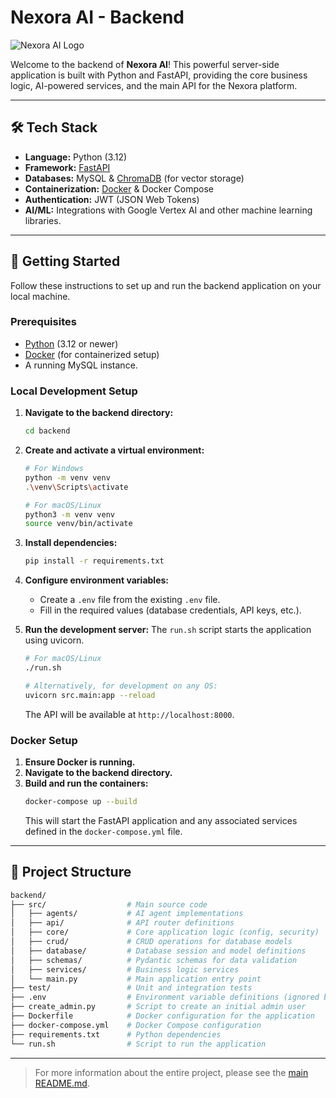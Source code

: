 # Nexora AI - Backend

<picture>
  <source media="(prefers-color-scheme: dark)" srcset="https://github.com/M4RKUS28/Nexora/blob/main/frontend/public/logo_white.png?raw=true">
  <source media="(prefers-color-scheme: light)" srcset="https://github.com/M4RKUS28/Nexora/blob/main/doc/logo_black.png?raw=true">
  <img alt="Nexora AI Logo" src="https://github.com/M4RKUS28/Nexora/blob/main/frontend/public/logo_white.png?raw=true">
</picture>

Welcome to the backend of **Nexora AI**! This powerful server-side application is built with Python and FastAPI, providing the core business logic, AI-powered services, and the main API for the Nexora platform.

---

## 🛠️ Tech Stack

- **Language:** Python (3.12)
- **Framework:** [FastAPI](https://fastapi.tiangolo.com/)
- **Databases:** MySQL & [ChromaDB](https://www.trychroma.com/) (for vector storage)
- **Containerization:** [Docker](https://www.docker.com/) & Docker Compose
- **Authentication:** JWT (JSON Web Tokens)
- **AI/ML:** Integrations with Google Vertex AI and other machine learning libraries.

---

## 🚀 Getting Started

Follow these instructions to set up and run the backend application on your local machine.

### Prerequisites

- [Python](https://www.python.org/) (3.12 or newer)
- [Docker](https://www.docker.com/products/docker-desktop/) (for containerized setup)
- A running MySQL instance.

### Local Development Setup

1.  **Navigate to the backend directory:**
    ```bash
    cd backend
    ```

2.  **Create and activate a virtual environment:**
    ```bash
    # For Windows
    python -m venv venv
    .\venv\Scripts\activate

    # For macOS/Linux
    python3 -m venv venv
    source venv/bin/activate
    ```

3.  **Install dependencies:**
    ```bash
    pip install -r requirements.txt
    ```

4.  **Configure environment variables:**
    -   Create a `.env` file from the existing `.env` file.
    -   Fill in the required values (database credentials, API keys, etc.).

5.  **Run the development server:**
    The `run.sh` script starts the application using uvicorn.
    ```bash
    # For macOS/Linux
    ./run.sh

    # Alternatively, for development on any OS:
    uvicorn src.main:app --reload
    ```
    The API will be available at `http://localhost:8000`.

### Docker Setup

1.  **Ensure Docker is running.**
2.  **Navigate to the backend directory.**
3.  **Build and run the containers:**
    ```bash
    docker-compose up --build
    ```
    This will start the FastAPI application and any associated services defined in the `docker-compose.yml` file.

---

## 📁 Project Structure

```bash
backend/
├── src/                  # Main source code
│   ├── agents/           # AI agent implementations
│   ├── api/              # API router definitions
│   ├── core/             # Core application logic (config, security)
│   ├── crud/             # CRUD operations for database models
│   ├── database/         # Database session and model definitions
│   ├── schemas/          # Pydantic schemas for data validation
│   ├── services/         # Business logic services
│   └── main.py           # Main application entry point
├── test/                 # Unit and integration tests
├── .env                  # Environment variable definitions (ignored by git)
├── create_admin.py       # Script to create an initial admin user
├── Dockerfile            # Docker configuration for the application
├── docker-compose.yml    # Docker Compose configuration
├── requirements.txt      # Python dependencies
└── run.sh                # Script to run the application
```

---

> For more information about the entire project, please see the [main README.md](../README.md).
